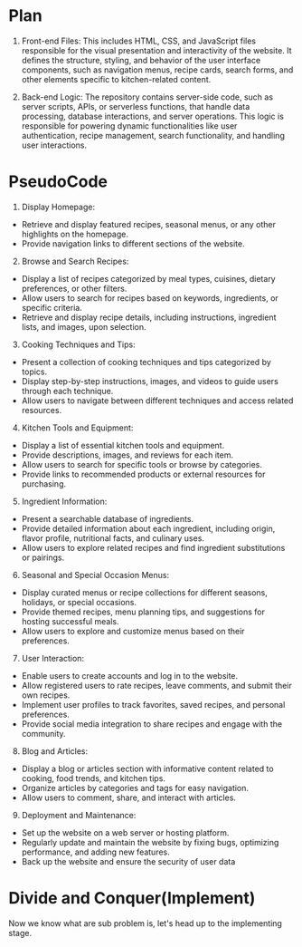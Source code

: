 # Plan
1. Front-end Files: This includes HTML, CSS, and JavaScript files responsible for the visual presentation and interactivity of the website. It defines the structure, styling, and behavior of the user interface components, such as navigation menus, recipe cards, search forms, and other elements specific to kitchen-related content.

2. Back-end Logic: The repository contains server-side code, such as server scripts, APIs, or serverless functions, that handle data processing, database interactions, and server operations. This logic is responsible for powering dynamic functionalities like user authentication, recipe management, search functionality, and handling user interactions.
# PseudoCode
1. Display Homepage:

- Retrieve and display featured recipes, seasonal menus, or any other highlights on the homepage.
- Provide navigation links to different sections of the website.
2. Browse and Search Recipes:

- Display a list of recipes categorized by meal types, cuisines, dietary preferences, or other filters.
- Allow users to search for recipes based on keywords, ingredients, or specific criteria.
- Retrieve and display recipe details, including instructions, ingredient lists, and images, upon selection.
3. Cooking Techniques and Tips:

- Present a collection of cooking techniques and tips categorized by topics.
- Display step-by-step instructions, images, and videos to guide users through each technique.
- Allow users to navigate between different techniques and access related resources.
4. Kitchen Tools and Equipment:

- Display a list of essential kitchen tools and equipment.
- Provide descriptions, images, and reviews for each item.
- Allow users to search for specific tools or browse by categories.
- Provide links to recommended products or external resources for purchasing.
5. Ingredient Information:

- Present a searchable database of ingredients.
- Provide detailed information about each ingredient, including origin, flavor profile, nutritional facts, and culinary uses.
- Allow users to explore related recipes and find ingredient substitutions or pairings.
6. Seasonal and Special Occasion Menus:

- Display curated menus or recipe collections for different seasons, holidays, or special occasions.
- Provide themed recipes, menu planning tips, and suggestions for hosting successful meals.
- Allow users to explore and customize menus based on their preferences.
7. User Interaction:

- Enable users to create accounts and log in to the website.
- Allow registered users to rate recipes, leave comments, and submit their own recipes.
- Implement user profiles to track favorites, saved recipes, and personal preferences.
- Provide social media integration to share recipes and engage with the community.
8. Blog and Articles:

- Display a blog or articles section with informative content related to cooking, food trends, and kitchen tips.
- Organize articles by categories and tags for easy navigation.
- Allow users to comment, share, and interact with articles.

9. Deployment and Maintenance:

- Set up the website on a web server or hosting platform.
- Regularly update and maintain the website by fixing bugs, optimizing performance, and adding new features.
- Back up the website and ensure the security of user data

# Divide and Conquer(Implement)
Now we know what are sub problem is, let's head up to the implementing stage.
